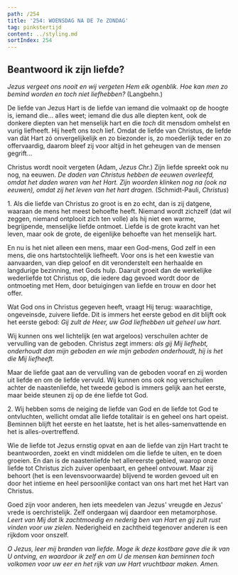 ```yaml
---
path: /254
title: '254: WOENSDAG NA DE 7e ZONDAG'
tag: pinkstertijd
content: ../styling.md
sortIndex: 254
---
```


## Beantwoord ik zijn liefde?

_Jezus vergeet ons nooit en wij vergeten Hem elk ogenblik. Hoe kan men zo bemind worden en toch niet liefhebben?_ (Langbehn.)

De liefde van Jezus Hart is de liefde van iemand die volmaakt op de hoogte is, iemand die... alles weet; iemand die dus alle diepten kent, ook de donkere diepten van het menselijk hart en die _toch_ dit mensdom omhelst en vurig liefheeft. Hij heeft ons _toch_ lief. Omdat de liefde van Christus, de liefde van dàt Hart zó onvergelijkelijk en zo biezonder is, zo moederlijk teder en zo offervaardig, daarom bleef zij voor altijd in het geheugen van de mensen gegrift...

Christus wordt nooit vergeten (Adam, _Jezus Chr._) Zijn liefde spreekt ook nu nog, na eeuwen. _De daden van Christus hebben de eeuwen overleefd, omdat het daden waren van het Hart. Zijn woorden klinken nog na (ook na eeuwen), omdat zij het leven van het hart dragen._ (Schmidt-Pauli, _Christus_)

1\. Als die liefde van Christus zo groot is en zo echt, dan is zij datgene, waaraan de mens het meest behoefte heeft. Niemand wordt zichzelf (dat wil zeggen, niemand ontplooit zich ten volle) als hij niet een warme, begrijpende, menselijke liefde ontmoet. Liefde is de grote kracht van het leven, maar ook de grote, de eigenlijke behoefte van het menselijk hart.

En nu is het niet alleen een mens, maar een God-mens, God zelf in een mens, die ons hartstochtelijk liefheeft. Voor ons is het een kwestie van aanvaarden, van diep geloof en dit veronderstelt een herhaalde en langdurige bezinning, met Gods hulp. Daaruit groeit dan de werkelijke wederliefde tot Christus op, die iedere dag gevoed wordt door de ontmoeting met Hem, door betuigingen van liefde en trouw en door het offer.

Wat God ons in Christus gegeven heeft, vraagt Hij terug: waarachtige, ongeveinsde, zuivere liefde. Dit is immers het eerste gebod en dit blijft ook het eerste gebod: _Gij zult de Heer, uw God liefhebben uit geheel uw hart._

Wij kunnen ons wel lichtelijk (en wat argeloos) verschuilen achter de vervulling van de geboden. Christus zegt immers: _als gij Mij liefhebt, onderhoudt dan mijn geboden en wie mijn geboden onderhoudt, hij is het die Mij liefheeft._

Maar de liefde gaat aan de vervulling van de geboden vooraf en zij worden uit liefde en om de liefde vervuld. Wij kunnen ons ook nog verschuilen achter de naastenliefde, het tweede gebod is immers gelijk aan het eerste, maar beide steunen zij op de éne liefde tot God.

2\. Wij hebben soms de neiging de liefde van God en de liefde tot God te ontvluchten, wellicht omdat alle liefde totalitair is en geheel ons hart opeist. Beminnen blijft het eerste en het laatste, het is het alles-samenvattende en het is alles-overtreffend.

Wie de liefde tot Jezus ernstig opvat en aan de liefde van zijn Hart tracht te beantwoorden, zoekt en vindt middelen om die liefde te uiten, en te doen groeien. En dan is de naastenliefde het allereerste gebied, waarop onze liefde tot Christus zich zuiver openbaart, en geheel ontvouwt. Maar zij behoort (het is een levensvoorwaarde) blijvend te worden gevoed uit en door het intieme en heel persoonlijke contact van ons hart met het Hart van Christus.

Goed zijn voor anderen, hen iets meedelen van Jezus' vreugde en Jezus' vrede is oerchristelijk. Zelf ondergaan wij daardoor een metamorphose. _Leert van Mij dat Ik zachtmoedig en nederig ben van Hart en gij zult rust vinden voor uw zielen._ Nederigheid en zachtheid tegenover anderen is een rijkdom voor onszelf.

_O Jezus, leer mij branden van liefde. Moge ik deze kostbare gave die ik van U ontving, en waardoor ik zelf en om U de mensen kan beminnen toch volkomen voor uw eer en het rijk van uw Hart vruchtbaar maken. Amen._
